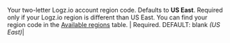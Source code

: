 Your two-letter Logz.io account region code. Defaults to **US East**. Required only if your Logz.io region is different than US East. You can find your region code in the [Available regions](https://docs.logz.io/docs/user-guide/admin/hosting-regions/account-region/#available-regions) table. | Required. DEFAULT: blank _(US East)_|